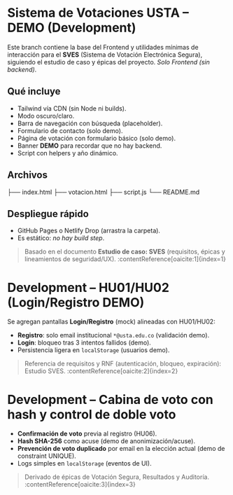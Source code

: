 # Sistema de Votaciones USTA – DEMO (Development)

Este branch contiene la base del Frontend y utilidades mínimas de interacción para el **SVES** (Sistema de Votación Electrónica Segura), siguiendo el estudio de caso y épicas del proyecto. *Solo Frontend (sin backend)*.

## Qué incluye
- Tailwind vía CDN (sin Node ni builds).
- Modo oscuro/claro.
- Barra de navegación con búsqueda (placeholder).
- Formulario de contacto (solo demo).
- Página de votación con formulario básico (solo demo).
- Banner **DEMO** para recordar que no hay backend.
- Script con helpers y año dinámico.

## Archivos
├── index.html
├── votacion.html
├── script.js
└── README.md


## Despliegue rápido
- GitHub Pages o Netlify Drop (arrastra la carpeta).
- Es estático: *no hay build step*.

> Basado en el documento **Estudio de caso: SVES** (requisitos, épicas y lineamientos de seguridad/UX). :contentReference[oaicite:1]{index=1}

# Development – HU01/HU02 (Login/Registro DEMO)

Se agregan pantallas **Login/Registro** (mock) alineadas con HU01/HU02:
- **Registro**: solo email institucional `*@usta.edu.co` (validación demo).
- **Login**: bloqueo tras 3 intentos fallidos (demo).
- Persistencia ligera en `localStorage` (usuarios demo).

> Referencia de requisitos y RNF (autenticación, bloqueo, expiración): Estudio SVES. :contentReference[oaicite:2]{index=2}

# Development – Cabina de voto con hash y control de doble voto

- **Confirmación de voto** previa al registro (HU06).
- **Hash SHA-256** como acuse (demo de anonimización/acuse).
- **Prevención de voto duplicado** por email en la elección actual (demo de constraint UNIQUE).
- Logs simples en `localStorage` (eventos de UI).

> Derivado de épicas de Votación Segura, Resultados y Auditoría. :contentReference[oaicite:3]{index=3}

